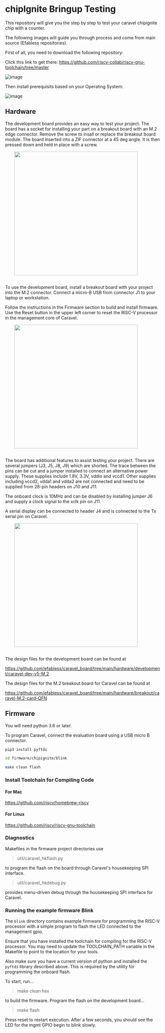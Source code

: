 # chipIgnite Bringup Testing

This repository will give you the step by step to test your caravel chipignite chip with a counter.

The following images will guide you through process and come from main source (Efabless repositories).

First of all, you need to download the following repository:

Click this link to get there: https://github.com/riscv-collab/riscv-gnu-toolchain/tree/master

![image](https://github.com/user-attachments/assets/597a7a8c-e34d-490a-879f-33604566112c)

Then install prerequisits based on your Operating System:

![image](https://github.com/user-attachments/assets/fad8ec0d-8645-4949-a0a7-10e923cedaba)



## Hardware

The development board provides an easy way to test your project.  The board has a socket for installing your part on a 
breakout board with an M.2 edge connector.  Remove the screw to insall or replace the breakout board module.  The board
inserted into a ZIF connector at a 45 deg angle.  It is then pressed down and held in place with a screw.

<div align="left" style="margin-left: 30px; margin-bottom: 30px;"><img src="_docs/M2_breakout_inserted.jpg" width="400"/></div>

To use the development board, install a breakout board with your project into the M.2 connector.  Connect a micro-B USB
from connector J1 to your laptop or workstation.

Follow the instructions in the Firmware section to build and install firmware.  Use the Reset button in the upper left 
corner to reset the RISC-V processor in the management core of Caravel.

<div align="left" style="margin-left: 30px; margin-bottom: 30px;"><img src="_docs/dev_and_breakout_boards.jpg" width="400"/>
</div>

The board has additional features to assist testing your project.  There are several jumpers (J3, J5, J8, J9) which are 
shorted.  The trace between the pins can be cut and a jumper installed to connect an alternative power supply.  These 
supplies include 1.8V, 3.3V, vddio and vccd1.  Other supplies including vccd2, vdda1 and vdda2 are not connected and 
need to be supplied from 28-pin headers on J10 and J11.

The onboard clock is 10MHz and can be disabled by installing jumper J6 and supply a clock signal to the xclk pin on J11.

A serial display can be connected to header J4 and is connected to the Tx serial pin on Caravel.

<div align="left" style="margin-left: 30px; margin-bottom: 30px;"><img src="_docs/dev_and_breakout_boards_2.jpeg" width="400"/>
</div>

The design files for the development board can be found at 

https://github.com/efabless/caravel_board/tree/main/hardware/development/caravel-dev-v5-M.2

The design files for the M.2 breakout board for Caravel can be found at 

https://github.com/efabless/caravel_board/tree/main/hardware/breakout/caravel-M.2-card-QFN

## Firmware

You will need python 3.6 or later.  

To program Caravel, connect the evaluation board using a USB micro B connector.

```bash
pip3 install pyftdi

cd firmware/chipignite/blink

make clean flash
```

### Install Toolchain for Compiling Code

#### For Mac

https://github.com/riscv/homebrew-riscv

#### For Linux

https://github.com/riscv/riscv-gnu-toolchain

### Diagnostics

Makefiles in the firmware project directories use 

> util/caravel_hkflash.py 

to program the flash on the board through Caravel's housekeeping SPI interface.

> util/caravel_hkdebug.py 

provides menu-driven debug through the housekeeping SPI interface for Caravel.

### Running the example firmware Blink

The `blink` directory contains example firmware for programming the RISC-V processor with a simple program to flash the
LED connected to the management gpio.

Ensure that you have installed the toolchain for compiling for the RISC-V processor.  You may need to update the 
TOOLCHAIN_PATH variable in the Makefile to point to the location for your tools.

Also make sure you have a current version of python and installed the `pyftdi` library described above.  This is 
required by the utility for programming the onboard flash.

To start, run... 

> make clean hex

to build the firmware.  Program the flash on the development board...

> make flash

Press reset to restart execution.  After a few seconds, you should see the LED for the mgmt GPIO begin to blink slowly.
